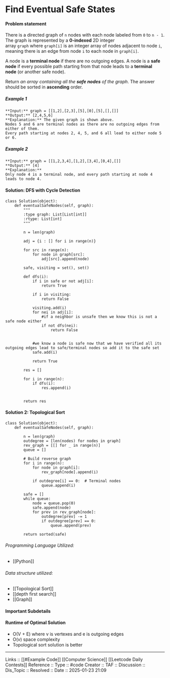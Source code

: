 # Find Eventual Safe States

#### Problem statement

There is a directed graph of `n` nodes with each node labeled from `0` to `n - 1`. The graph is represented by a **0-indexed** 2D integer array `graph` where `graph[i]` is an integer array of nodes adjacent to node `i`, meaning there is an edge from node `i` to each node in `graph[i]`.

A node is a **terminal node** if there are no outgoing edges. A node is a **safe node** if every possible path starting from that node leads to a **terminal node** (or another safe node).

Return _an array containing all the **safe nodes** of the graph_. The answer should be sorted in **ascending** order.
##### Example 1
```
**Input:** graph = [[1,2],[2,3],[5],[0],[5],[],[]]
**Output:** [2,4,5,6]
**Explanation:** The given graph is shown above.
Nodes 5 and 6 are terminal nodes as there are no outgoing edges from either of them.
Every path starting at nodes 2, 4, 5, and 6 all lead to either node 5 or 6.
```
##### Example 2
```
**Input:** graph = [[1,2,3,4],[1,2],[3,4],[0,4],[]]
**Output:** [4]
**Explanation:**
Only node 4 is a terminal node, and every path starting at node 4 leads to node 4.
```
#### Solution: DFS with Cycle Detection
```
class Solution(object):
    def eventualSafeNodes(self, graph):
        """
        :type graph: List[List[int]]
        :rtype: List[int]
        """
        
        n = len(graph)

        adj = {i : [] for i in range(n)}

        for src in range(n):
            for node in graph[src]:
                adj[src].append(node)

        safe, visiting = set(), set()

        def dfs(i):
            if i in safe or not adj[i]:
                return True

            if i in visiting:
                return False

            visiting.add(i)
            for nei in adj[i]:
                #if a neighbor is unsafe then we know this is not a safe node either
                if not dfs(nei):
                    return False


			#we know a node is safe now that we have verified all its outgoing edges lead to safe/terminal nodes so add it to the safe set
            safe.add(i)

            return True

        res = []

        for i in range(n):
            if dfs(i):
                res.append(i)
  

        return res
```

#### Solution 2: Topological Sort

```
class Solution(object):
    def eventualSafeNodes(self, graph):

        n = len(graph)
        outdegree = [len(nodes) for nodes in graph]
        rev_graph = [[] for _ in range(n)]
        queue = []

        # Build reverse graph
        for i in range(n):
            for node in graph[i]:
                rev_graph[node].append(i)

            if outdegree[i] == 0:  # Terminal nodes
                queue.append(i)

        safe = []
        while queue:
            node = queue.pop(0)
            safe.append(node)
            for prev in rev_graph[node]:
                outdegree[prev] -= 1
                if outdegree[prev] == 0:
                    queue.append(prev)

        return sorted(safe)
```
###### Programming Language Utilized:

- [[Python]]
###### Data structure utilized:

- [[Topological Sort]]
- [[depth first search]]
- [[Graph]]
#### Important Subdetails

#### Runtime of Optimal Solution

- O(V + E) where v is vertexes and e is outgoing edges
- O(v) space complexity
- Topological sort solution is better
---
Links :: [[#Example Code]] [[Computer Science]] [[Leetcode Daily Contests]]
Reference ::
Type :: #code
Creator ::
TAF ::
Discussion ::
Dis_Topic :: 
Resolved ::
Date :: 2025-01-23 21:09
